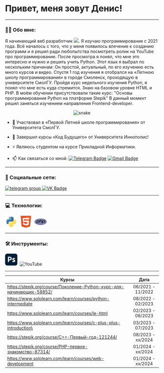 
# Привет, меня зовут Денис!

---

### :man_technologist: Обо мне:

Я начинающий веб разработчик <img src="https://media.giphy.com/media/WUlplcMpOCEmTGBtBW/giphy.gif" width="30px">. Я изучаю программирование с 2021 года. Всё началось с того, что у меня появилось влечение к созданию программ и я решил ради любопытства посмотреть ролик на YouTube про программирование. После просмотра я понял, что мне это интересно и нужно и решить учить Python. Этот язык я выбрал по нескольким причинам: Он простой, актуальный, по его изучению есть много курсов и видео. Спустя 1 год изучения я отобрался на «Летнюю школу программирования» в городе Смоленск, проходящую в университете СмолГУ. Пройдя курс недельного изучения Python, я понял что мне есть куда стремится. Знаю на базовом уровне HTML и PHP. В моём обучении присутствовали такие курс: "Основы программирования Python на платформе Stepik" В данный момент решил заняться изучением направления Frontend-developer.


<p align="center">
 <img width="600" src="assets/github-snake.svg" alt="snake"/>
</p>


- :telescope: Участвовал в «Первой Летней школе программирования» от Университета СмолГУ.

- :seedling: Завершил курсы «Код Будущего» от Университета Иннополис!

- :zap: Являюсь студентом на курсе Прикладной Информатики.

- :mailbox: Как связаться со мной: [![Telegram Badge](https://img.shields.io/badge/-DenisSahn-blue?style=flat&logo=Telegram&logoColor=white)](https://t.me/Ducuka_Ca) [![Gmail Badge](https://img.shields.io/badge/-Gmail-red?style=flat&logo=Gmail&logoColor=white)](mailto:saknyukdenis@gmail.com)

---

### 🤝 Социальные сети:

  <div id="badges">
    <a href="https://t.me/Ducuk_Ca" target="_blank">
      <img src="https://cdn-icons-png.flaticon.com/512/2111/2111646.png" width="40" height="40" alt="telegram group" />
    </a>
    <a href="https://vk.com/gret2015" target="_blank">
      <img src="https://cdn-icons-png.flaticon.com/512/145/145813.png" width="40" height="40" alt="VK Badge"/>
    </a>
  </div>

---

### 💻 Технологии:

<div>
  <img src="https://github.com/devicons/devicon/blob/master/icons/python/python-original.svg" title="python" alt="python" width="40" height="40"/>&nbsp
  <img src="https://github.com/devicons/devicon/blob/master/icons/html5/html5-original.svg" title="html5" alt="html5" width="40" height="40"/>&nbsp
  <img src="https://github.com/devicons/devicon/blob/master/icons/php/php-original.svg" title="php" alt="php" width="40" height="40"/>&nbsp
  <!-- <img src="https://github.com/devicons/devicon/blob/master/icons/redux/redux-original.svg" title="redux" alt="redux" width="40" height="40"/>&nbsp; -->
</div>

---

### 🛠 Инструменты:

<div>
  <img src="https://github.com/devicons/devicon/blob/master/icons/photoshop/photoshop-plain.svg" title="photoshop" alt="photoshop" width="40" height="40"/>&nbsp;
  <img src="https://upload.wikimedia.org/wikipedia/commons/9/9e/YouTube_Logo_%282013-2017%29.svg" title="YouTube" alt="YouTube" width="40" height="40"/>&nbsp;
</div>

---

<!-- ### 💻 Пройденные курсы: --- -->

| Курсы                                                               | Дата              |
| --------------------------------------------------------------------| :---------------: |
|https://stepik.org/course/Поколение-Python-курс-для-начинающих-58852/| 06/2021 - 11/2022 |
| https://www.sololearn.com/learn/courses/python-intermediate         | 08/2022 - 02/2023 |
| https://www.sololearn.com/learn/courses/le-html                     | 02/2023 - 06/2023 |
| https://www.sololearn.com/learn/courses/c-plus-plus-introduction\   | 03/2023 - 07/2023 |
| https://stepik.org/course/С++-Первый-год-121244/                    | 08/2023 - xx/2024 |
| https://stepik.org/course/PHP-первое-знакомство-87314/              | 01/2024 - xx/2024 |
| https://www.sololearn.com/learn/courses/web-development             | 01/2024 - xx/2024 |



<!-- ### 💻 Codewars:

![codewars](https://www.codewars.com/users/FilimonovAlexey/badges/large)

### ⚙️ GitHub статистика:

<table>
  <tr>
    <td>
      <img align="left" src="http://github-readme-streak-stats.herokuapp.com?user=FilimonovAlexey&theme=dark&background=000000" alt="webDev's Github stats" />
    </td>
    <td>
      <img height="195px" align="right" alt="webDev's Github Languages" src="https://github-readme-stats-sigma-five.vercel.app/api/top-langs/?username=FilimonovAlexey&layout=compact&theme=vision-friendly-dark" />
    </td>
  </tr>
</table>

![Visitor Badge](https://visitor-badge.laobi.icu/badge?page_id=filimonovalexey)

--- -->

